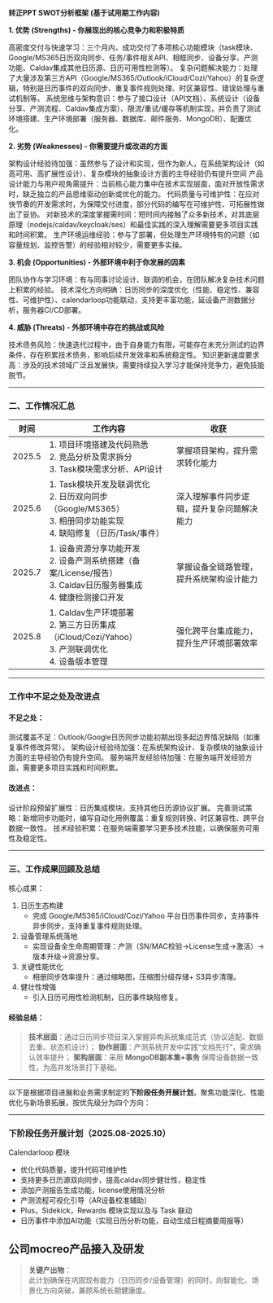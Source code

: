 **转正PPT SWOT分析框架 (基于试用期工作内容)**

**1. 优势 (Strengths) - 你展现出的核心竞争力和积极特质**

高密度交付与快速学习：三个月内，成功交付了多项核心功能模块（task模块、Google/MS365日历双向同步、任务/事件相关API、相框同步、设备分享、产测功能、Caldav集成其他日历源、日历可用性检测等）。
复杂问题解决能力：处理了大量涉及第三方API（Google/MS365/Outlook/iCloud/Cozi/Yahoo）的复杂逻辑，特别是日历事件的双向同步、重复事件规则处理、时区兼容性、错误处理与重试机制等。
系统思维与架构意识：参与了接口设计（API文档）、系统设计（设备分享、产测流程、Caldav集成方案）、限流/重试/缓存等机制实现，并负责了测试环境搭建、生产环境部署（服务器、数据库、邮件服务、MongoDB）、配置优化。

**2. 劣势 (Weaknesses) - 你需要提升或改进的方面**

架构设计经验待加强：虽然参与了设计和实现，但作为新人，在系统架构设计（如高可用、高扩展性设计）、复杂模块的抽象设计方面的主导经验仍有提升空间
产品设计能力与用户视角需提升：当前核心能力集中在技术实现层面，面对开放性需求时，缺乏独立的产品思维驱动创新或优化的能力。
代码质量与可维护性：在应对快节奏的开发需求时，为保障交付进度，部分代码的编写在可维护性、可拓展性做出了妥协。
对新技术的深度掌握需时间：短时间内接触了众多新技术，对其底层原理（nodejs/caldav/keycloak/ses）和最佳实践的深入理解需要更多项目实践和时间积累。
生产环境运维经验：参与了部署，但处理生产环境特有的问题（如容量规划、监控告警）的经验相对较少，需要更多实操。

**3. 机会 (Opportunities) - 外部环境中利于你发展的因素**

团队协作与学习环境：有与同事讨论设计、联调的机会，在团队解决复杂技术问题上积累的经验。
技术深化方向明确：日历同步的深度优化（性能、稳定性、兼容性、可维护性）、calendarloop功能联动，支持更丰富功能，延设备产测数据分析，服务器CI/CD部署。

**4. 威胁 (Threats) - 外部环境中存在的挑战或风险**

技术债务风险：快速迭代过程中，由于自身能力有限，可能存在未充分测试的边界条件，存在积累技术债务，影响后续开发效率和系统稳定性。
知识更新速度要求高：涉及的技术领域广泛且发展快，需要持续投入学习才能保持竞争力，避免技能脱节。



---

### **二、工作情况汇总**
| 时间   | 工作内容                                                                 | 收获                                                                 |
|--------|--------------------------------------------------------------------------|----------------------------------------------------------------------|
| 2025.5 | 1. 项目环境搭建及代码熟悉<br>2. 竞品分析及需求拆分<br>3. Task模块需求分析、API设计 | 掌握项目架构，提升需求转化能力                                        |
| 2025.6 | 1. Task模块开发及联调优化<br>2. 日历双向同步（Google/MS365）<br>3. 相册同步功能实现<br>4. 缺陷修复（日历/Task/事件） | 深入理解事件同步逻辑，提升复杂问题解决能力                          |
| 2025.7 | 1. 设备资源分享功能开发<br>2. 设备产测系统搭建（备案/License/报告）<br>3. Caldav日历服务器集成<br>4. 健康检测接口开发 | 掌握设备全链路管理，提升系统架构设计能力                            |
| 2025.8 | 1. Caldav生产环境部署<br>2. 第三方日历集成（iCloud/Cozi/Yahoo）<br>3. 产测联调优化<br>4. 设备版本管理 | 强化跨平台集成能力，提升生产环境部署效率                            |

---

### **工作中不足之处及改进点**
#### **不足之处：**
测试覆盖不足：Outlook/Google日历同步功能初期出现多起边界情况缺陷（如重复事件修改异常）。
架构设计经验待加强：在系统架构设计、复杂模块的抽象设计方面的主导经验仍有提升空间。
服务端开发经验待加强：在服务端开发经验方面，需要更多项目实践和时间积累。


#### **改进点：**
设计阶段预留扩展性：日历集成模块，支持其他日历源协议扩展。
完善测试策略：新增同步功能时，编写自动化用例覆盖：重复规则转换、时区兼容性、跨平台数据一致性。
技术经验积累：在服务端需要学习更多技术技能，以确保服务可用性及稳定性。

---

### **三、工作成果回顾及总结**
核心成果：
1. 日历生态构建
   - 完成 Google/MS365/iCloud/Cozi/Yahoo 平台日历事件同步，支持事件异步同步，支持重复事件规则处理。
2. 设备管理系统落地
   - 实现设备全生命周期管理：产测（SN/MAC校验→License生成→激活）→版本升级→资源分享。
3. 关键性能优化
   - 相册同步效率提升：通过缩略图，压缩图分级存储+ S3异步清理。
4. 健壮性增强
   - 引入日历可用性检测机制，日历事件缺陷修复。

#### **经验总结：**
> **技术层面**：通过日历同步项目深入掌握异构系统集成范式（协议适配、数据去重、状态机设计）；
> **协作层面**：产测系统开发中实践“文档先行”，需求确认效率提升；
> **架构层面**：采用 **MongoDB副本集+事务** 保障设备数据一致性，为高并发场景打下基础。

---

以下是根据项目进展和业务需求制定的**下阶段任务开展计划**，聚焦功能深化、性能优化与新场景拓展，按优先级分为四个方向：

---

### **下阶段任务开展计划（2025.08-2025.10）**
Calendarloop 模块
- 优化代码质量，提升代码可维护性
- 支持更多日历源双向同步，提高caldav同步健壮性，稳定性
- 添加产测报告生成功能，license使用情况分析
- 产测流程可视化引导（AR设备校准辅助）
- Plus，Sidekick，Rewards 模块实现以及与 Task 联动
- 日历事件中添加AI功能（实现日历分析功能，自动生成日程摘要周报等）

公司mocreo产品接入及研发
---

> **关键产出物**：  
> 此计划确保在巩固现有能力（日历同步/设备管理）的同时，向智能化、场景化方向突破，兼顾系统长期健康度。